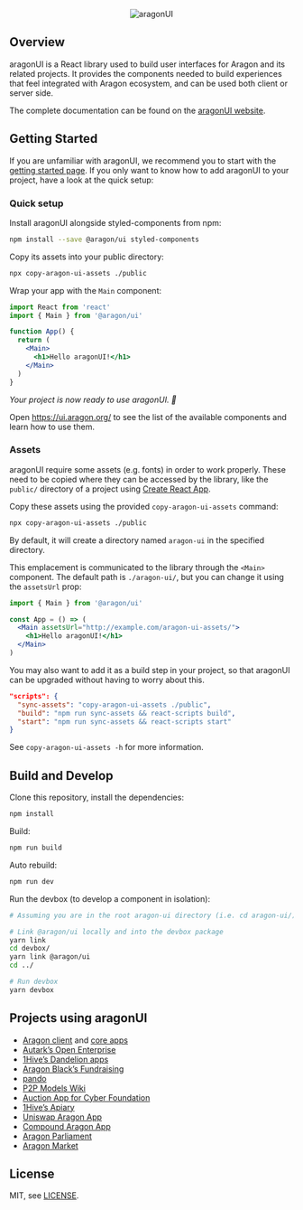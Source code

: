 <p align=center>
  <img src="https://user-images.githubusercontent.com/36158/53582039-04dd2d00-3b7f-11e9-8460-803ed3b84cc6.png" alt="aragonUI">
</p>

## Overview

aragonUI is a React library used to build user interfaces for Aragon and its related projects. It provides the components needed to build experiences that feel integrated with Aragon ecosystem, and can be used both client or server side.

The complete documentation can be found on the [aragonUI website](https://ui.aragon.org/).

## Getting Started

If you are unfamiliar with aragonUI, we recommend you to start with the [getting started page](https://ui.aragon.org/getting-started/). If you only want to know how to add aragonUI to your project, have a look at the quick setup:

### Quick setup

Install aragonUI alongside styled-components from npm:

```sh
npm install --save @aragon/ui styled-components
```

Copy its assets into your public directory:

```sh
npx copy-aragon-ui-assets ./public
```

Wrap your app with the `Main` component:

```jsx
import React from 'react'
import { Main } from '@aragon/ui'

function App() {
  return (
    <Main>
      <h1>Hello aragonUI!</h1>
    </Main>
  )
}
```

_Your project is now ready to use aragonUI. 💫_

Open https://ui.aragon.org/ to see the list of the available components and learn how to use them.

### Assets

aragonUI require some assets (e.g. fonts) in order to work properly. These need to be copied where they can be accessed by the library, like the `public/` directory of a project using [Create React App](https://github.com/facebookincubator/create-react-app/blob/master/packages/react-scripts/template/README.md#adding-assets-outside-of-the-module-system).

Copy these assets using the provided `copy-aragon-ui-assets` command:

```sh
npx copy-aragon-ui-assets ./public
```

By default, it will create a directory named `aragon-ui` in the specified directory.

This emplacement is communicated to the library through the `<Main>` component. The default path is `./aragon-ui/`, but you can change it using the `assetsUrl` prop:

```jsx
import { Main } from '@aragon/ui'

const App = () => (
  <Main assetsUrl="http://example.com/aragon-ui-assets/">
    <h1>Hello aragonUI!</h1>
  </Main>
)
```

You may also want to add it as a build step in your project, so that aragonUI can be upgraded without having to worry about this.

```json
"scripts": {
  "sync-assets": "copy-aragon-ui-assets ./public",
  "build": "npm run sync-assets && react-scripts build",
  "start": "npm run sync-assets && react-scripts start"
}
```

See `copy-aragon-ui-assets -h` for more information.

## Build and Develop

Clone this repository, install the dependencies:

```sh
npm install
```

Build:

```sh
npm run build
```

Auto rebuild:

```sh
npm run dev
```

Run the devbox (to develop a component in isolation):

```sh
# Assuming you are in the root aragon-ui directory (i.e. cd aragon-ui/)

# Link @aragon/ui locally and into the devbox package
yarn link
cd devbox/
yarn link @aragon/ui
cd ../

# Run devbox
yarn devbox
```

## Projects using aragonUI

- [Aragon client](https://github.com/aragon/aragon) and [core apps](https://github.com/aragon/aragon-apps)
- [Autark’s Open Enterprise](https://www.autark.xyz/apps)
- [1Hive’s Dandelion apps](https://1hive.org/projects/dandelion-orgs/dandelion-overview)
- [Aragon Black’s Fundraising](https://fundraising.aragon.black/)
- [pando](https://github.com/pandonetwork/pando)
- [P2P Models Wiki](https://github.com/P2PModels/wiki)
- [Auction App for Cyber Foundation](https://github.com/cybercongress/aragon-auction-app)
- [1Hive’s Apiary](https://github.com/1Hive/apiary)
- [Uniswap Aragon App](https://github.com/empowerthedao/uniswap-aragon-app)
- [Compound Aragon App](https://github.com/empowerthedao/compound-aragon-app)
- [Aragon Parliament](https://github.com/PeterMPhillips/aragon-parliament)
- [Aragon Market](https://github.com/proofoftom/aragon-market)

## License

MIT, see [LICENSE](LICENSE).
